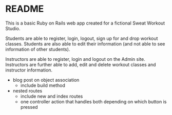 # README

This is a basic Ruby on Rails web app created for a fictional Sweat Workout Studio. 

Students are able to register, login, logout, sign up for and drop workout classes. Students are also able to edit their information (and not able to see information of other students).

Instructors are able to register, login and logout on the Admin site. Instructors are further able to add, edit and delete workout classes and instructor information. 

- blog post on object association
    - include build method
- nested routes
    - include new and index routes
    - one controller action that handles both depending on which button is pressed 